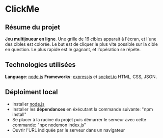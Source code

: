 # ClickMe

## Résume du projet

**Jeu multijoueur en ligne**. Une grille de 16 cibles apparait à l'écran, et l'une des cibles est colorée. Le but est de cliquer le plus vite possible sur la cible en question. Le plus rapide est le gagnant, et l'opération se répète.

## Technologies utilisées

**Language**: [node.js](https://nodejs.org/en)
**Frameworks**: [expressjs](http://expressjs.com/) et [socket.io](https://socket.io/)
HTML, CSS, JSON.

## Déploiment local

- Installer [node.js](https://nodejs.org/en)
- Installer les **dépendances** en éxécutant la commande suivante: "npm install"
- Se placer à la racine du projet puis démarrer le serveur avec cette commande: "npx nodemon index.js"
- Ouvrir l'URL indiquée par le serveur dans un navigateur